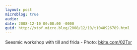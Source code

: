 ```yaml
---
layout: post
microblog: true
audio: 
date: 2008-12-10 00:00:00 -0000
guid: http://xtof.micro.blog/2008/12/10/t1048926789.html
---
```

Seesmic workshop with till and frida - Photo: [bkite.com/02Txr](http://bkite.com/02Txr)
